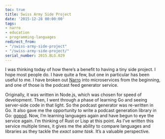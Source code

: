 ```yaml
---
toc: true
title: Swiss Army Side Project
date: '2015-12-28 00:00:00'
tags:
- narro
- education
- programming-languages
redirect_from:
- "/swiss-army-side-project"
- "/swiss-army-side-project/"
serial_number: 2015.BLG.029
---
```

I was thinking today of how there’s a benefit to having a tiny side project. I hope most people do. I have quite a few, but one in particular has been useful to me. I have broken out [Narro](//narro.co) into microservices from the beginning, and one of those is the podcast feed generator service.

Originally, it was written in Node.js, which was chosen for speed of development. Then, I went through a phase of learning Go and seeing server-side code in that light. So the podcast generator was re-written in Go. It also gave me the opportunity to write a podcast generation library in Go: [gopod](https://github.com/andjosh/gopod). Now, I’m learning languages again and have begun to eye the service again. I’m thinking of Rust or Lisp at this point. As I’ve written this service multiple times, it gives me the ability to compare languages and libraries as they tackle the _exact same task_. It’s a valuable perspective.

